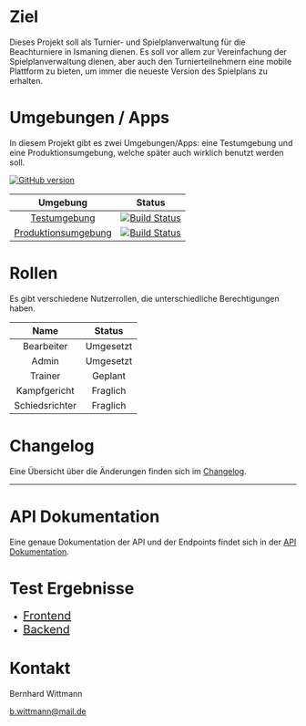 # Ziel

Dieses Projekt soll als Turnier- und Spielplanverwaltung für die Beachturniere in Ismaning dienen. Es soll vor allem zur Vereinfachung der Spielplanverwaltung dienen, aber auch den Turnierteilnehmern eine mobile Plattform zu bieten, um immer die neueste Version des Spielplans zu erhalten.

# Umgebungen / Apps

In diesem Projekt gibt es zwei Umgebungen/Apps: eine Testumgebung und eine Produktionsumgebung, welche später auch wirklich benutzt werden soll.

[![GitHub version](https://badge.fury.io/gh/berniwittmann%2Fspielplanismaning.svg)](https://badge.fury.io/gh/berniwittmann%2Fspielplanismaning)

| Umgebung      | Status        |
|:-------------:|:-------------:|
| [Testumgebung](https://spielplanismaning-testing.herokuapp.com) | [![Build Status](https://travis-ci.org/BerniWittmann/spielplanismaning.svg?branch=develop)](https://travis-ci.org/BerniWittmann/spielplanismaning) |
| [Produktionsumgebung](https://spielplanismaning.herokuapp.com) | [![Build Status](https://travis-ci.org/BerniWittmann/spielplanismaning.svg?branch=master)](https://travis-ci.org/BerniWittmann/spielplanismaning) |


# Rollen

Es gibt verschiedene Nutzerrollen, die unterschiedliche Berechtigungen haben.

| Name          | Status        |
|:-------------:|:-------------:|
| Bearbeiter    | Umgesetzt     |
| Admin         | Umgesetzt     |
| Trainer       | Geplant       |
| Kampfgericht  | Fraglich      |
| Schiedsrichter| Fraglich      |

# Changelog

Eine Übersicht über die Änderungen finden sich im [Changelog](https://github.com/BerniWittmann/spielplanismaning/releases).

---

# API Dokumentation

Eine genaue Dokumentation der API und der Endpoints findet sich in der <a href="./api">API Dokumentation</a>.

# Test Ergebnisse

- <a href="./tests/frontend" style="font-size: 20px;">Frontend</a>
- <a href="./tests/backend" style="font-size: 20px;">Backend</a>

# Kontakt

Bernhard Wittmann

[b.wittmann@mail.de](mailto:b.wittmann@mail.de)